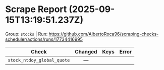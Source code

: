# Scrape Report (2025-09-15T13:19:51.237Z)

Group: `stocks`  |  Run: https://github.com/AlbertoRoca96/scraping-checks-scheduler/actions/runs/17734416995

| Check | Changed | Keys | Error |
|---|:---:|:--|:--|
| `stock_ntdoy_global_quote` | — |  |  |
